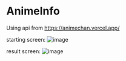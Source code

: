 # AnimeInfo
Using api from https://animechan.vercel.app/

starting screen:
![image](https://user-images.githubusercontent.com/94885294/230537156-931688a5-469d-4eec-bc5d-b8d6e2229181.png)

result screen:
![image](https://user-images.githubusercontent.com/94885294/230537202-ac56b3d2-91da-4e1f-9542-cbf9589f1223.png)
